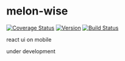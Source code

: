 # melon-wise
[![Coverage Status](https://coveralls.io/repos/github/react-melon/melon-wise/badge.svg?branch=)](https://coveralls.io/github/react-melon/melon-wise?branch=) [![Version](https://badge.fury.io/js/melon-wise.svg?style=flat)](https://www.npmjs.com/package/melon-wise)
[![Build Status](https://travis-ci.org/react-melon/melon-wise.svg?style=flat)](https://travis-ci.org/react-melon/melon-wise)

react ui on mobile

under development
